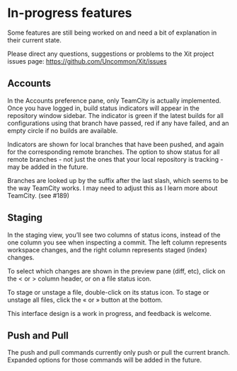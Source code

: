 # In-progress features

Some features are still being worked on and need a bit of explanation in their current state.

Please direct any questions, suggestions or problems to the Xit project issues page: https://github.com/Uncommon/Xit/issues

## Accounts

In the Accounts preference pane, only TeamCity is actually implemented. Once you have logged in, build status indicators will appear in the repository window sidebar. The indicator is green if the latest builds for all configurations using that branch have passed, red if any have failed, and an empty circle if no builds are available.

Indicators are shown for local branches that have been pushed, and again for the corresponding remote branches. The option to show status for all remote branches - not just the ones that your local repository is tracking - may be added in the future.

Branches are looked up by the suffix after the last slash, which seems to be the way TeamCity works. I may need to adjust this as I learn more about TeamCity. (see #189)

## Staging

In the staging view, you’ll see two columns of status icons, instead of the one column you see when inspecting a commit. The left column represents workspace changes, and the right column represents staged (index) changes.

To select which changes are shown in the preview pane (diff, etc), click on the < or > column header, or on a file status icon.

To stage or unstage a file, double-click on its status icon. To stage or unstage all files, click the « or » button at the bottom.

This interface design is a work in progress, and feedback is welcome.

## Push and Pull

The push and pull commands currently only push or pull the current branch. Expanded options for those commands will be added in the future.
